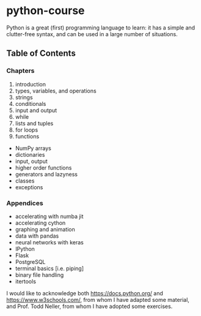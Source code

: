 # python-course

Python is a great (first) programming language to learn: it has a simple and clutter-free syntax, and can be used in a large number of situations.


## Table of Contents

### Chapters
 1. introduction
 2. types, variables, and operations
 3. strings
 4. conditionals
 5. input and output
 6. while
 7. lists and tuples
 8. for loops
 9. functions
 - NumPy arrays
 - dictionaries
 - input, output
 - higher order functions
 - generators and lazyness
 - classes
 - exceptions


### Appendices
 - accelerating with numba jit
 - accelerating cython
 - graphing and animation
 - data with pandas
 - neural networks with keras
 - IPython
 - Flask
 - PostgreSQL
 - terminal basics [i.e. piping]
 - binary file handling
 - itertools


I would like to acknowledge both https://docs.python.org/ and https://www.w3schools.com/, from whom I have adapted some material, and Prof. Todd Neller, from whom I have adopted some exercises.
